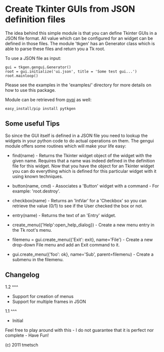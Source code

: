 
Create Tkinter GUIs from JSON definition files
==============================================

The idea behind this simple module is that you can define Tkinter GUIs in
a JSON file format. All value which can be configured for an widget can
be defined in those files. The module 'tkgen' has an Generator class which is
able to parse these files and return you a Tk root.

To use a JSON file as input:

    gui = tkgen.gengui.Generator()
    root = gui.initialize('ui.json', title = 'Some test gui...')
    root.mainloop()

Please see the examples in the 'examples/' directory for more details on how to
use this package.

Module can be retrieved from [pypi](http://pypi.python.org/pypi/pytkgen/) as 
well:

    easy_install/pip install pytkgen

Some useful Tips
----------------

So since the GUI itself is defined in a JSON file you need to lookup the
widgets in your python code to do actual operations on them. The gengui module
offers some routines which will make your life easy:

  * find(name) - Returns the Tkinter widget object of the widget with the given
    name. Requires that a name was indeed defined in the definition file for
    this widget. Now that you have the object for an Tkinter widget you can do
    everything which is defined for this particular widget with it using known
    techniques.
    
  * button(name, cmd) - Associates a 'Button' widget with a command - For
    example: 'root.destroy'.
    
  * checkbox(name) - Returns an 'IntVar' for a 'Checkbox' so you can retrieve
    the value (0/1) to see if the User checked the box or not.
    
  * entry(name) - Returns the text of an 'Entry' widget.
  
  * create_menu({'Help':open_help_dialog}) - Create a new menu entry in the Tk
    root's menu.
    
  * filemenu = gui.create_menu({'Exit': exit}, name='File') - Create a new
    drop-down File menu and add an Exit command to it.
    
  * gui.create_menu({'foo': ok}, name='Sub', parent=filemenu) - Create a submenu
    in the filemenu.

Changelog
---------

1.2
^^^
  * Support for creation of menus
  * Support for multiple frames in JSON

1.1
^^^
  * Initial

Feel free to play around with this - I do not guarantee that it is perfect nor
complete - Have Fun!

(c) 2011 tmetsch
